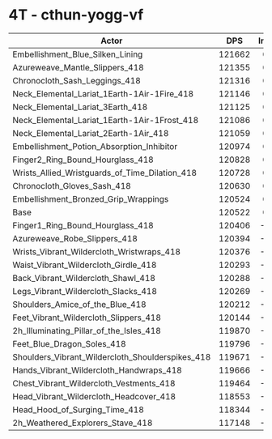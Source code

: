 # 4T - cthun-yogg-vf
| Actor | DPS | Increase |
|---|:---:|:---:|
|Embellishment_Blue_Silken_Lining|121662|0.95%|
|Azureweave_Mantle_Slippers_418|121355|0.69%|
|Chronocloth_Sash_Leggings_418|121316|0.66%|
|Neck_Elemental_Lariat_1Earth-1Air-1Fire_418|121146|0.52%|
|Neck_Elemental_Lariat_3Earth_418|121125|0.50%|
|Neck_Elemental_Lariat_1Earth-1Air-1Frost_418|121086|0.47%|
|Neck_Elemental_Lariat_2Earth-1Air_418|121059|0.44%|
|Embellishment_Potion_Absorption_Inhibitor|120974|0.37%|
|Finger2_Ring_Bound_Hourglass_418|120828|0.25%|
|Wrists_Allied_Wristguards_of_Time_Dilation_418|120728|0.17%|
|Chronocloth_Gloves_Sash_418|120630|0.09%|
|Embellishment_Bronzed_Grip_Wrappings|120524|0.00%|
|Base|120522|0.00%|
|Finger1_Ring_Bound_Hourglass_418|120406|-0.10%|
|Azureweave_Robe_Slippers_418|120394|-0.11%|
|Wrists_Vibrant_Wildercloth_Wristwraps_418|120376|-0.12%|
|Waist_Vibrant_Wildercloth_Girdle_418|120293|-0.19%|
|Back_Vibrant_Wildercloth_Shawl_418|120288|-0.19%|
|Legs_Vibrant_Wildercloth_Slacks_418|120269|-0.21%|
|Shoulders_Amice_of_the_Blue_418|120212|-0.26%|
|Feet_Vibrant_Wildercloth_Slippers_418|120144|-0.31%|
|2h_Illuminating_Pillar_of_the_Isles_418|119870|-0.54%|
|Feet_Blue_Dragon_Soles_418|119796|-0.60%|
|Shoulders_Vibrant_Wildercloth_Shoulderspikes_418|119671|-0.71%|
|Hands_Vibrant_Wildercloth_Handwraps_418|119666|-0.71%|
|Chest_Vibrant_Wildercloth_Vestments_418|119464|-0.88%|
|Head_Vibrant_Wildercloth_Headcover_418|118553|-1.63%|
|Head_Hood_of_Surging_Time_418|118344|-1.81%|
|2h_Weathered_Explorers_Stave_418|117148|-2.80%|
